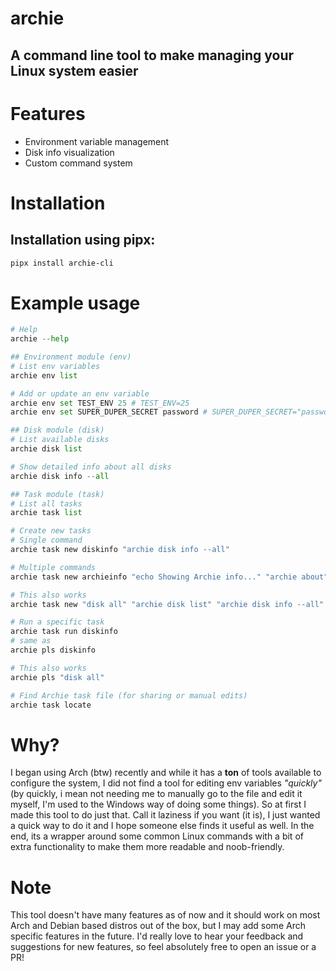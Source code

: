 # archie
## A command line tool to make managing your Linux system easier

# Features
- Environment variable management
- Disk info visualization
- Custom command system

# Installation
## Installation using pipx:
```bash
pipx install archie-cli
```

# Example usage
```python
# Help
archie --help

## Environment module (env)
# List env variables
archie env list

# Add or update an env variable
archie env set TEST_ENV 25 # TEST_ENV=25
archie env set SUPER_DUPER_SECRET password # SUPER_DUPER_SECRET="password"

## Disk module (disk)
# List available disks
archie disk list

# Show detailed info about all disks
archie disk info --all

## Task module (task)
# List all tasks
archie task list

# Create new tasks
# Single command
archie task new diskinfo "archie disk info --all"

# Multiple commands
archie task new archieinfo "echo Showing Archie info..." "archie about"

# This also works
archie task new "disk all" "archie disk list" "archie disk info --all"

# Run a specific task
archie task run diskinfo 
# same as
archie pls diskinfo

# This also works
archie pls "disk all"

# Find Archie task file (for sharing or manual edits)
archie task locate

```

# Why?
I began using Arch (btw) recently and while it has a **ton** of tools available to configure the system, I did not find a tool for editing env variables *"quickly"* (by quickly, i mean not needing me to manually go to the file and edit it myself, I'm used to the Windows way of doing some things). So at first I made this tool to do just that. Call it laziness if you want (it is), I just wanted a quick way to do it and I hope someone else finds it useful as well. In the end, its a wrapper around some common Linux commands with a bit of extra functionality to make them more readable and noob-friendly.

# Note
This tool doesn't have many features as of now and it should work on most Arch and Debian based distros out of the box, but I may add some Arch specific features in the future.
I'd really love to hear your feedback and suggestions for new features, so feel absolutely free to open an issue or a PR!

